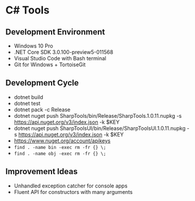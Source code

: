 
# C# Tools

## Development Environment

* Windows 10 Pro
* .NET Core SDK 3.0.100-preview5-011568
* Visual Studio Code with Bash terminal
* Git for Windows + TortoiseGit

## Development Cycle

* dotnet build
* dotnet test
* dotnet pack -c Release
* dotnet nuget push SharpTools/bin/Release/SharpTools.1.0.11.nupkg -s https://api.nuget.org/v3/index.json -k $KEY
* dotnet nuget push SharpToolsUI/bin/Release/SharpToolsUI.1.0.11.nupkg -s https://api.nuget.org/v3/index.json -k $KEY
* https://www.nuget.org/account/apikeys
* ```find . -name bin -exec rm -fr {} \;```
* ```find . -name obj -exec rm -fr {} \;```

## Improvement Ideas

* Unhandled exception catcher for console apps
* Fluent API for constructors with many arguments
